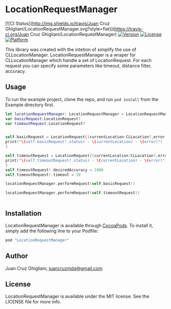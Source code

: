# LocationRequestManager

[![CI Status](http://img.shields.io/travis/Juan Cruz Ghigliani/LocationRequestManager.svg?style=flat)](https://travis-ci.org/Juan Cruz Ghigliani/LocationRequestManager)
[![Version](https://img.shields.io/cocoapods/v/LocationRequestManager.svg?style=flat)](http://cocoapods.org/pods/LocationRequestManager)
[![License](https://img.shields.io/cocoapods/l/LocationRequestManager.svg?style=flat)](http://cocoapods.org/pods/LocationRequestManager)
[![Platform](https://img.shields.io/cocoapods/p/LocationRequestManager.svg?style=flat)](http://cocoapods.org/pods/LocationRequestManager)


This library was created with the intetion of simplify the use of CLLocationManager. LocationRequestManager is a wraper for CLLocationManager which handle a set of LocationRequest. For each request you can specify some parameters like timeout, distance filter, accuracy.


## Usage

To run the example project, clone the repo, and run `pod install` from the Example directory first.

```swift
let locationRequestManager: LocationRequestManager = LocationRequestManager()
var basicRequest:LocationRequest?
var timeoutRequest:LocationRequest?


self.basicRequest = LocationRequest{(currentLocation:CLLocation?,error: NSError?)->Void in
print("\(self.basicRequest!.status) - \(currentLocation) - \(error)")
}

self.timeoutRequest = LocationRequest{(currentLocation:CLLocation?,error: NSError?)->Void in
print("\(self.timeoutRequest!.status) - \(currentLocation) - \(error)")
}
self.timeoutRequest!.desiredAccuracy = 1000
self.timeoutRequest!.timeout = 10

locationRequestManager.performRequest(self.basicRequest!)

locationRequestManager.performRequest(self.timeoutRequest!)



```


## Installation

LocationRequestManager is available through [CocoaPods](http://cocoapods.org). To install
it, simply add the following line to your Podfile:

```ruby
pod "LocationRequestManager"
```

## Author

Juan Cruz Ghigliani, juancruzmdq@gmail.com

## License

LocationRequestManager is available under the MIT license. See the LICENSE file for more info.
